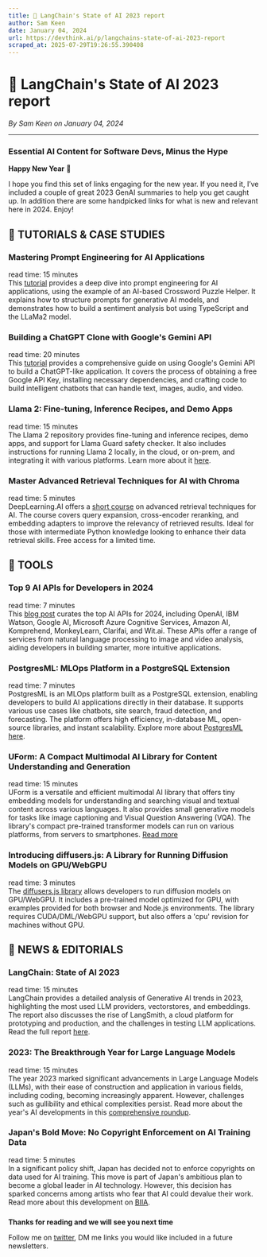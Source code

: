 ```yaml
---
title: 🔭 LangChain's State of AI 2023 report
author: Sam Keen
date: January 04, 2024
url: https://devthink.ai/p/langchains-state-of-ai-2023-report
scraped_at: 2025-07-29T19:26:55.390408
---
```


# 🔭 LangChain's State of AI 2023 report

*By Sam Keen on January 04, 2024*

---

### **Essential AI Content for Software Devs,** **Minus the Hype**

**Happy New Year** 🥂

I hope you find this set of links engaging for the new year. If you need it, I’ve included a couple of great 2023 GenAI summaries to help you get caught up. In addition there are some handpicked links for what is new and relevant here in 2024. Enjoy!



## 📖 **TUTORIALS & CASE STUDIES**

### Mastering Prompt Engineering for AI Applications

read time: 15 minutes  
This [tutorial]("https://dev.to/technosophos/prompt-engineering-with-serverless-ai-3fmn") provides a deep dive into prompt engineering for AI applications, using the example of an AI-based Crossword Puzzle Helper. It explains how to structure prompts for generative AI models, and demonstrates how to build a sentiment analysis bot using TypeScript and the LLaMa2 model.

### Building a ChatGPT Clone with Google's Gemini API



read time: 20 minutes  
This [tutorial]("https://dev.to/codemaker2015/build-your-own-chatgpt-using-google-gemini-api-51bh") provides a comprehensive guide on using Google's Gemini API to build a ChatGPT-like application. It covers the process of obtaining a free Google API Key, installing necessary dependencies, and crafting code to build intelligent chatbots that can handle text, images, audio, and video.

### Llama 2: Fine-tuning, Inference Recipes, and Demo Apps

read time: 15 minutes  
The Llama 2 repository provides fine-tuning and inference recipes, demo apps, and support for Llama Guard safety checker. It also includes instructions for running Llama 2 locally, in the cloud, or on-prem, and integrating it with various platforms. Learn more about it [here]("https://github.com/facebookresearch/llama-recipes").

### Master Advanced Retrieval Techniques for AI with Chroma

read time: 5 minutes  
DeepLearning.AI offers a [short course]("https://www.deeplearning.ai/short-courses/advanced-retrieval-for-ai") on advanced retrieval techniques for AI. The course covers query expansion, cross-encoder reranking, and embedding adapters to improve the relevancy of retrieved results. Ideal for those with intermediate Python knowledge looking to enhance their data retrieval skills. Free access for a limited time.

##

## 🧰 **TOOLS**

### Top 9 AI APIs for Developers in 2024

read time: 7 minutes  
This [blog post]("https://dev.to/firecampdev/top-9-ai-apis-you-must-try-in-2024-3pma") curates the top AI APIs for 2024, including OpenAI, IBM Watson, Google AI, Microsoft Azure Cognitive Services, Amazon AI, Komprehend, MonkeyLearn, Clarifai, and Wit.ai. These APIs offer a range of services from natural language processing to image and video analysis, aiding developers in building smarter, more intuitive applications.

### PostgresML: MLOps Platform in a PostgreSQL Extension



read time: 7 minutes  
PostgresML is an MLOps platform built as a PostgreSQL extension, enabling developers to build AI applications directly in their database. It supports various use cases like chatbots, site search, fraud detection, and forecasting. The platform offers high efficiency, in-database ML, open-source libraries, and instant scalability. Explore more about [PostgresML here]("https://postgresml.org/").

### UForm: A Compact Multimodal AI Library for Content Understanding and Generation

read time: 15 minutes  
UForm is a versatile and efficient multimodal AI library that offers tiny embedding models for understanding and searching visual and textual content across various languages. It also provides small generative models for tasks like image captioning and Visual Question Answering (VQA). The library's compact pre-trained transformer models can run on various platforms, from servers to smartphones. [Read more]("https://github.com/unum-cloud/uform")

### Introducing diffusers.js: A Library for Running Diffusion Models on GPU/WebGPU



read time: 3 minutes  
The [diffusers.js library]("https://github.com/dakenf/diffusers.js") allows developers to run diffusion models on GPU/WebGPU. It includes a pre-trained model optimized for GPU, with examples provided for both browser and Node.js environments. The library requires CUDA/DML/WebGPU support, but also offers a 'cpu' revision for machines without GPU.

## 📰 **NEWS & EDITORIALS**

### LangChain: State of AI 2023



read time: 15 minutes  
LangChain provides a detailed analysis of Generative AI trends in 2023, highlighting the most used LLM providers, vectorstores, and embeddings. The report also discusses the rise of LangSmith, a cloud platform for prototyping and production, and the challenges in testing LLM applications. Read the full report [here]("https://blog.langchain.dev/langchain-state-of-ai-2023/").

### 2023: The Breakthrough Year for Large Language Models

read time: 15 minutes  
The year 2023 marked significant advancements in Large Language Models (LLMs), with their ease of construction and application in various fields, including coding, becoming increasingly apparent. However, challenges such as gullibility and ethical complexities persist. Read more about the year's AI developments in this [comprehensive roundup]("https://simonwillison.net/2023/Dec/31/ai-in-2023/").

### Japan's Bold Move: No Copyright Enforcement on AI Training Data

read time: 5 minutes  
In a significant policy shift, Japan has decided not to enforce copyrights on data used for AI training. This move is part of Japan's ambitious plan to become a global leader in AI technology. However, this decision has sparked concerns among artists who fear that AI could devalue their work. Read more about this development on [BIIA]("https://www.biia.com/japan-goes-all-in-copyright-doesnt-apply-to-ai-training/").

###

**Thanks for reading and we will see you next time**

Follow me on [twitter]("https://twitter.com/devthinkai"), DM me links you would like included in a future newsletters.
